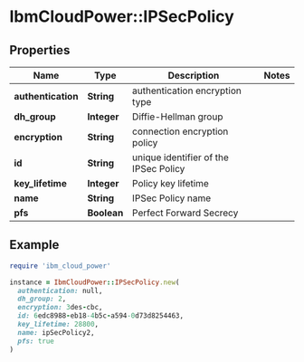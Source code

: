 # IbmCloudPower::IPSecPolicy

## Properties

| Name | Type | Description | Notes |
| ---- | ---- | ----------- | ----- |
| **authentication** | **String** | authentication encryption type |  |
| **dh_group** | **Integer** | Diffie-Hellman group |  |
| **encryption** | **String** | connection encryption policy |  |
| **id** | **String** | unique identifier of the IPSec Policy |  |
| **key_lifetime** | **Integer** | Policy key lifetime |  |
| **name** | **String** | IPSec Policy name |  |
| **pfs** | **Boolean** | Perfect Forward Secrecy |  |

## Example

```ruby
require 'ibm_cloud_power'

instance = IbmCloudPower::IPSecPolicy.new(
  authentication: null,
  dh_group: 2,
  encryption: 3des-cbc,
  id: 6edc8988-eb18-4b5c-a594-0d73d8254463,
  key_lifetime: 28800,
  name: ipSecPolicy2,
  pfs: true
)
```

